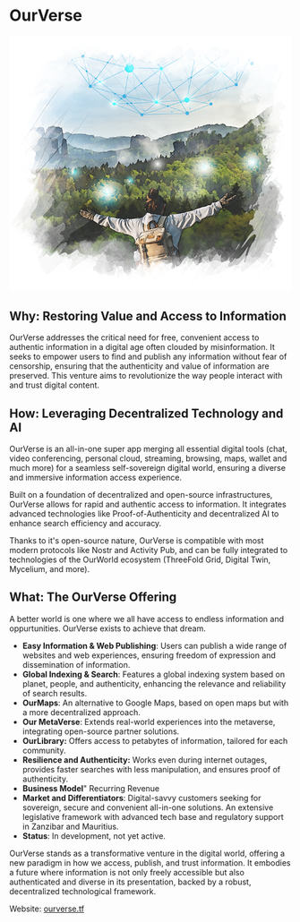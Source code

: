 # OurVerse

![](img/ourverse.png)

## Why: Restoring Value and Access to Information

OurVerse addresses the critical need for free, convenient access to authentic information in a digital age often clouded by misinformation. It seeks to empower users to find and publish any information without fear of censorship, ensuring that the authenticity and value of information are preserved. This venture aims to revolutionize the way people interact with and trust digital content.

## How: Leveraging Decentralized Technology and AI

OurVerse is an all-in-one super app merging all essential digital tools (chat, video conferencing, personal cloud, streaming, browsing, maps, wallet and much more) for a seamless self-sovereign digital world, ensuring a diverse and immersive information access experience.

Built on a foundation of decentralized and open-source infrastructures, OurVerse allows for rapid and authentic access to information.  It integrates advanced technologies like Proof-of-Authenticity and decentralized AI to enhance search efficiency and accuracy. 

Thanks to it's open-source nature, OurVerse is compatible with most modern protocols like Nostr and Activity Pub, and can be fully integrated to technologies of the OurWorld ecosystem (ThreeFold Grid, Digital Twin, Mycelium, and more).

## What: The OurVerse Offering

A better world is one where we all have access to endless information and oppurtunities. OurVerse exists to achieve that dream.

- **Easy Information & Web Publishing**: Users can publish a wide range of websites and web experiences, ensuring freedom of expression and dissemination of information.
- **Global Indexing & Search**: Features a global indexing system based on planet, people, and authenticity, enhancing the relevance and reliability of search results.
- **OurMaps**: An alternative to Google Maps, based on open maps but with a more decentralized approach.
- **Our MetaVerse**: Extends real-world experiences into the metaverse, integrating open-source partner solutions.
- **OurLibrary:** Offers access to petabytes of information, tailored for each community.
- **Resilience and Authenticity:** Works even during internet outages, provides faster searches with less manipulation, and ensures proof of authenticity.
- **Business Model**" Recurring Revenue
- **Market and Differentiators**: Digital-savvy customers seeking for sovereign, secure and convenient all-in-one solutions. An extensive legislative framework with advanced tech base and regulatory support in Zanzibar and Mauritius. 
- **Status**: In development, not yet active.

OurVerse stands as a transformative venture in the digital world, offering a new paradigm in how we access, publish, and trust information. It embodies a future where information is not only freely accessible but also authenticated and diverse in its presentation, backed by a robust, decentralized technological framework.


Website: [ourverse.tf](https://ourverse.tf/)

